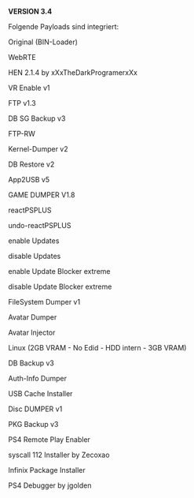 **VERSION 3.4**

Folgende Payloads sind integriert:

Original (BIN-Loader)

WebRTE

HEN 2.1.4 by xXxTheDarkProgramerxXx

VR Enable v1

FTP v1.3

DB SG Backup v3

FTP-RW

Kernel-Dumper v2

DB Restore v2

App2USB v5

GAME DUMPER V1.8

reactPSPLUS

undo-reactPSPLUS

enable Updates

disable Updates

enable Update Blocker extreme

disable Update Blocker extreme

FileSystem Dumper v1

Avatar Dumper

Avatar Injector

Linux (2GB VRAM - No Edid - HDD intern - 3GB VRAM)

DB Backup v3

Auth-Info Dumper

USB Cache Installer

Disc DUMPER v1

PKG Backup v3

PS4 Remote Play Enabler

syscall 112 Installer by Zecoxao

Infinix Package Installer

PS4 Debugger by jgolden
